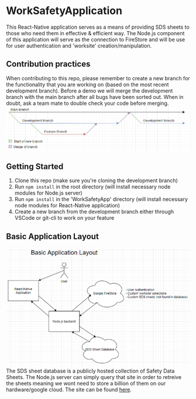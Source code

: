 # WorkSafetyApplication

This React-Native application serves as a means of providing SDS sheets to those who need them in effective & efficient way.
The Node.js component of this application will serve as the connection to FireStore and will be use for user authentication and 'worksite' creation/manipulation.

## Contribution practices
When contributing to this repo, please remember to create a new branch for the functionality that you are working on (based on the most recent development branch). Before a demo we will merge the development branch with the main branch after all bugs have been sorted out. When in doubt, ask a team mate to double check your code before merging.
![Exmaple git strategy](./resources/git-strategy.png)

## Getting Started
1. Clone this repo (make sure you're cloning the development branch)
2. Run ```npm install``` in the root directory (will install necessary node modules for Node.js server)
3. Run ```npm install``` in the 'WorkSafetyApp' directory (will install necessary node modules for React-Native application)
4. Create a new branch from the development branch either through VSCode or git-cli to work on your feature 

## Basic Application Layout
![Diagram showing the basic application layout](./resources/BasicApplicationLayout.png)
<br />The SDS sheet database is a publicly hosted collection of Safety Data Sheets. The Node.js server can simply query that site in order to retreive the sheets meaning we wont need to store a billion of them on our hardware/google cloud. The site can be found [here](https://www.msdsonline.com/sds-search/).